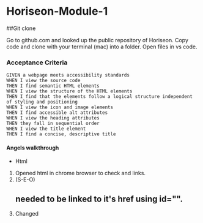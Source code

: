 # Horiseon-Module-1

##Git clone

Go to github.com and looked up the public repository of Horiseon. Copy code and
clone with your terminal (mac) into a folder. Open files in vs code.

### Acceptance Criteria

```
GIVEN a webpage meets accessibility standards
WHEN I view the source code
THEN I find semantic HTML elements
WHEN I view the structure of the HTML elements
THEN I find that the elements follow a logical structure independent of styling and positioning
WHEN I view the icon and image elements
THEN I find accessible alt attributes
WHEN I view the heading attributes
THEN they fall in sequential order
WHEN I view the title element
THEN I find a concise, descriptive title
```

#### Angels walkthrough

* Html
1. Opened html in chrome browser to check and links.
2. (S-E-O) <h2> needed to be linked to it's href using id="".
3. Changed <title> to something catchy.
4. Changed </img> to /> on <h3> Cost managment.
5. Changed <h2> made with <3 by Horseion into <h4>
6. Add id="" to href links.
7. Add id="" to other elements to shorten codes in css.
8. Add alt="" to all img for short description.
  
* Css
1. Target all <h2> & <h3> to have the same style.
2. Combine class (benefit)(style) bc they had same styles.
3. Made an id top links to make links have a pointer and opacity when hover over it.
4. Made an id for img that had the same styles.
5. Made an id for the elements that had the same max height.
  
##### Turn in

  Make a repository with a unique name and typed out a README with how I did this assignment. In your repository go to setting pages and make main. Go into terminal (mac) and open files and git status. Make git branch to -M main. Push existing repository from command line. 
